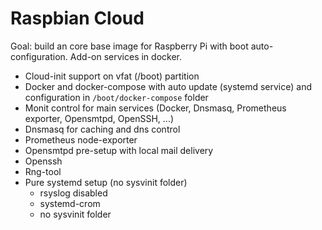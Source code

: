 # Raspbian Cloud

Goal: build an core base image for Raspberry Pi with boot auto-configuration. 
Add-on services in docker.

* Cloud-init support on vfat (/boot) partition
* Docker and docker-compose with auto update (systemd service) and configuration in `/boot/docker-compose` folder
* Monit control for main services (Docker, Dnsmasq, Prometheus exporter, Opensmtpd, OpenSSH, ...)
* Dnsmasq for caching and dns control
* Prometheus node-exporter
* Opensmtpd pre-setup with local mail delivery
* Openssh
* Rng-tool
* Pure systemd setup (no sysvinit folder)
  * rsyslog disabled
  * systemd-crom
  * no sysvinit folder

